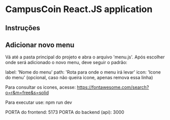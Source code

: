 # CampusCoin React.JS application

## Instruções

## Adicionar novo menu
Vá até a pasta principal do projeto e abra o arquivo 'menu.js'. Após escolher onde será adicionado o novo menu, deve seguir o padrão:

label: 'Nome do menu'
path: 'Rota para onde o menu irá levar'
icon: 'Icone do menu' (opcional, caso não queira icone, apenas remova essa linha)

Para consultar os icones, acesse: https://fontawesome.com/search?o=r&m=free&s=solid

Para executar use: npm run dev

PORTA do frontend: 5173
PORTA do backend (api): 3000
